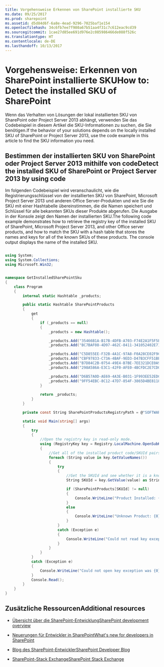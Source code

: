 ```yaml
---
title: Vorgehensweise Erkennen von SharePoint installierte SKU
ms.date: 09/25/2017
ms.prod: sharepoint
ms.assetid: d5d84d6f-6a8e-4ead-9296-7025baf1e154
ms.openlocfilehash: 34c6fb7ee7f980a67b51aa4f31c7c612eac9cd39
ms.sourcegitcommit: 1cae27d85ee691d976e2c085986466de088f526c
ms.translationtype: HT
ms.contentlocale: de-DE
ms.lasthandoff: 10/13/2017
---
```

# <a name="how-to-detect-the-installed-sku-of-sharepoint"></a><span data-ttu-id="eefbd-102">Vorgehensweise: Erkennen von SharePoint installierte SKU</span><span class="sxs-lookup"><span data-stu-id="eefbd-102">How to: Detect the installed SKU of SharePoint</span></span>
<span data-ttu-id="eefbd-103">Wenn das Verhalten von Lösungen der lokal installierten SKU von SharePoint oder Project Server 2013 abhängt, verwenden Sie das Codebeispiel in diesem Artikel die SKU-Informationen zu suchen, die Sie benötigen.</span><span class="sxs-lookup"><span data-stu-id="eefbd-103">If the behavior of your solutions depends on the locally installed SKU of SharePoint or Project Server 2013, use the code example in this article to find the SKU information you need.</span></span>
## <a name="detect-the-installed-sku-of-sharepoint-or-project-server-2013-by-using-code"></a><span data-ttu-id="eefbd-104">Bestimmen der installierten SKU von SharePoint oder Project Server 2013 mithilfe von code</span><span class="sxs-lookup"><span data-stu-id="eefbd-104">Detect the installed SKU of SharePoint or Project Server 2013 by using code</span></span>
<span data-ttu-id="eefbd-105"><a name="SP15DetectSKU_detect"> </a></span><span class="sxs-lookup"><span data-stu-id="eefbd-105"><a name="SP15DetectSKU_detect"> </a></span></span>

<span data-ttu-id="eefbd-p101">Im folgenden Codebeispiel wird veranschaulicht, wie die Registrierungsschlüssel von der installierten SKU von SharePoint, Microsoft Project Server 2013 und anderen Office Server-Produkten und wie Sie die SKU mit einer Hashtabelle übereinstimmen, die die Namen speichert und Schlüssel für alle bekannten SKUs dieser Produkte abgerufen. Die Ausgabe in der Konsole zeigt den Namen der installierten SKU.</span><span class="sxs-lookup"><span data-stu-id="eefbd-p101">The following code example demonstrates how to retrieve the registry key of the installed SKU of SharePoint, Microsoft Project Server 2013, and other Office server products, and how to match the SKU with a hash table that stores the names and keys for all of the known SKUs of these products. The console output displays the name of the installed SKU.</span></span>
  
    
    

```cs

using System;
using System.Collections;
using Microsoft.Win32;


namespace GetInstalledSharePointSku
{
    class Program
    {
        internal static Hashtable _products;

        public static Hashtable SharePointProducts
        {
            get 
            {
                if (_products == null)
                {
                    _products = new Hashtable();

                    _products.Add("35466B1A-B17B-4DFB-A703-F74E2A1F5F5E", "Project Server 2013");
                    _products.Add("BC7BAF08-4D97-462C-8411-341052402E71", " Project Server 2013 Preview");

                    _products.Add("C5D855EE-F32B-4A1C-97A8-F0A28CE02F9C", "SharePoint");
                    _products.Add("CBF97833-C73A-4BAF-9ED3-D47B3CFF51BE", "SharePoint Preview");
                    _products.Add("B7D84C2B-0754-49E4-B7BE-7EE321DCE0A9", "SharePoint Enterprise");
                    _products.Add("298A586A-E3C1-42F0-AFE0-4BCFDC2E7CD0", "SharePoint Enterprise Preview");

                    _products.Add("D6B57A0D-AE69-4A3E-B031-1F993EE52EDC ", "Microsoft Office Online");
                    _products.Add("9FF54EBC-8C12-47D7-854F-3865D4BE8118", "SharePoint Foundation 2013");
                }
                
                return _products;
            }
        }

        private const String SharePointProductsRegistryPath = @"SOFTWARE\\Microsoft\\Shared Tools\\Web Server Extensions\\15.0\\WSS\\InstalledProducts\\";

        static void Main(string[] args)
        {
            try
            {
                //Open the registry key in read-only mode.
                using (RegistryKey key = Registry.LocalMachine.OpenSubKey(SharePointProductsRegistryPath, false))
                {
                    //Get all of the installed product code/SKUId pairs.
                    foreach (String value in key.GetValueNames())
                    {
                        try
                        {
                            //Get the SKUId and see whether it is a known product.
                            String SKUId = key.GetValue(value) as String;

                            if (SharePointProducts[SKUId] != null)
                            {
                                Console.WriteLine("Product Installed: {0}", SharePointProducts[SKUId]);
                            }
                            else
                            {
                                Console.WriteLine("Unknown Product: {0}", SKUId);
                            }
                        }
                        catch (Exception e)
                        {
                            Console.WriteLine("Could not read key exception was {0}", e.Message);
                        }
                    }
                }
            }
            catch (Exception e)
            {
                Console.WriteLine("Could not open key exception was {0}", e.Message);
            }
            Console.Read();
        }
    }
}
```


## <a name="additional-resources"></a><span data-ttu-id="eefbd-108">Zusätzliche Ressourcen</span><span class="sxs-lookup"><span data-stu-id="eefbd-108">Additional resources</span></span>
<span data-ttu-id="eefbd-109"><a name="bk_SP15DetectSKUaddresources"> </a></span><span class="sxs-lookup"><span data-stu-id="eefbd-109"><a name="bk_SP15DetectSKUaddresources"> </a></span></span>


-  [<span data-ttu-id="eefbd-110">Übersicht über die SharePoint-Entwicklung</span><span class="sxs-lookup"><span data-stu-id="eefbd-110">SharePoint development overview</span></span>](sharepoint-development-overview.md)
    
  
-  [<span data-ttu-id="eefbd-111">Neuerungen für Entwickler in SharePoint</span><span class="sxs-lookup"><span data-stu-id="eefbd-111">What's new for developers in SharePoint</span></span>](what-s-new-for-developers-in-sharepoint.md)
    
  
-  [<span data-ttu-id="eefbd-112">Blog des SharePoint-Entwickler</span><span class="sxs-lookup"><span data-stu-id="eefbd-112">SharePoint Developer Blog</span></span>](http://blogs.msdn.com/b/sharepointdev/)
    
  
-  [<span data-ttu-id="eefbd-113">SharePoint-Stack Exchange</span><span class="sxs-lookup"><span data-stu-id="eefbd-113">SharePoint Stack Exchange</span></span>](http://sharepoint.stackexchange.com/)
    
  

